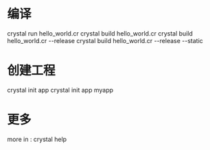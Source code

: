 # 编译
crystal run hello_world.cr
crystal build hello_world.cr
crystal build hello_world.cr --release
crystal build hello_world.cr --release --static

# 创建工程
crystal init app <name>
crystal init app myapp

# 更多
more in :  crystal help

